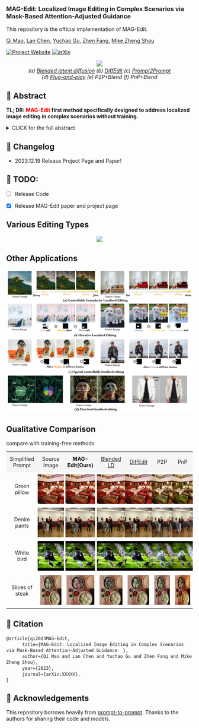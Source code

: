 ### MAG-Edit: Localized Image Editing in Complex Scenarios via Mask-Based Attention-Adjusted Guidance  

This repository is the official implementation of MAG-Edit.

[Qi Mao](https://sites.google.com/view/qi-mao/), [Lan Chen](), [Yuchao Gu](https://ycgu.site/), [Zhen Fang](), [Mike Zheng Shou](https://sites.google.com/view/showlab)


[![Project Website](https://img.shields.io/badge/Project-Website-orange
)](https://orannue.github.io/MAG-Edit/)
[![arXiv](https://img.shields.io/badge/arXiv-XXXXX-red
)]()

<p align="center">
<img src="assets/teaser.png"width="1080px"/>  
<br>
<em> (a) <a href="https://github.com/omriav/blended-latent-diffusion">Blended latent diffusion</a>  (b) <a href="https://arxiv.org/abs/2210.11427">DiffEdit</a>  (c) <a href="https://github.com/google/prompt-to-prompt">Prompt2Prompt</a> <br> 
(d)  <a href="https://github.com/MichalGeyer/plug-and-play">Plug-and-play</a>  (e) P2P+Blend (f) PnP+Blend</em>
</p>

## :bookmark: Abstract
<b>TL; DR: <font color="red">MAG-Edit</font> first method specifically designed to
address localized image editing in complex scenarios without training.</b>

<details><summary>CLICK for the full abstract</summary>
Recent diffusion-based image editing approaches have exhibited impressive editing capabilities in images with simple compositions. However, localized editing in complex scenarios has not been well-studied in the literature, despite its growing real-world demands. Existing mask-based inpainting methods fall short of retaining the underlying structure within the edit region. Meanwhile, mask-free attention-based methods often exhibit editing leakage and misalignment in more complex compositions. In this work, we develop MAG-Edit, a training-free, inference-stage optimization method, which enables localized image editing in complex scenarios. In particular, MAG-Edit optimizes the noise latent feature in diffusion models by maximizing two mask-based cross-attention constraints of the edit token, which in turn gradually enhances the local alignment with the desired prompt. Extensive quantitative and qualitative experiments demonstrate the effectiveness of our method in achieving both text alignment and structure preservation for localized editing within complex scenarios.
</details>

## :pencil: Changelog
- 2023.12.19 Release Project Page and Paper!
## :date: TODO:

- [ ] Release Code
- [x] Release MAG-Edit paper and project page


<p align="center">
<h2> Various Editing Types </h2>
<p align="center">
<img src="assets/editing_types.png"/>  
</p>

<h2> Other Applications</h2>  
<p align="center">
<img src="assets/other_apps.jpg"/>  
<br>

<h2> Qualitative Comparison </h2>
compare with training-free methods
<p align="center">
  <table align="center"   style="text-align:center;">
    <tr style="background-color: #F5F5F5">
      <td align="center"style="width: 90px; height:50px;">
       Simplified <br>Prompt
      </td>
      <td align="center"style="width: 90px; height:50px;">
       Source Image
      </td>
      <td  align="center"style="width: 90px; height:50px;">
        <b>MAG-Edit(Ours)</b>
      </td>
      <td align="center"style="width: 90px; height:50px;">
       <a href="https://github.com/omriav/blended-latent-diffusion">Blended LD</a>
      </td>
      <td  align="center"style="width: 90px; height:50px;">
      <a href="https://arxiv.org/abs/2210.11427">DiffEdit</a>
      </td>
      <td  align="center"style="width: 90px; height:50px;">
      <a herf="https://github.com/google/prompt-to-prompt">P2P</a>
      </td>
      <td  align="center"style="width: 90px; height:50px;">
      <a herf="https://github.com/MichalGeyer/plug-and-play">PnP</a>
      </td>
    </tr>
    <tr>
      <td style="padding:0;" align="center">
        Green <br>pillow
      </td>
      <td style="width: 90px; height:90px;padding:0;" align="center">
        <img src="assets/compare/training-free/1/source.png" style="width: 80px; height: 80px;margin:0;padding=0;vertical-align:middle;" hspace="0" vspace="0">
      </td>
      <td style="width:90px; height: 90px;padding:0;" align="center">
        <img src="assets/compare/training-free/1/ours.png" style="width: 80px; height: 80px;margin:0;padding=0;vertical-align:middle;" hspace="0" vspace="0">
      </td>
      <td style="width: 90px; height: 90px;padding:0;" align="center">
        <img src="assets/compare/training-free/1/blended.png" style="width: 80px; height: 80px;margin:0;padding=0;vertical-align:middle;" hspace="0" vspace="0">
      </td>          
      <td style="width: 90px; height: 90px;padding:0;" align="center">
        <img src="assets/compare/training-free/1/diffedit.png" style="width: 80px; height: 80px;margin:0;padding=0;vertical-align:middle;" hspace="0" vspace="0">
      </td>
      <td style="width: 90px; height: 90px;padding:0;" align="center">
        <img src="assets/compare/training-free/1/p2p.png" style="width: 80px; height: 80px;margin:0;padding=0;vertical-align:middle;" hspace="0" vspace="0">
      </td>      
      <td style="width: 90px; height: 90px;padding:0;" align="center">
        <img src="assets/compare/training-free/1/pnp.png" style="width: 80px; height: 80px;margin:0;padding=0;vertical-align:middle;" hspace="0" vspace="0">
      </td>     
    </tr>
    <tr>
      <td style="padding:0;" align="center">
        Denim <br>pants
      </td>
      <td style="width: 90px; height:90px;padding:0;" align="center">
        <img src="assets/compare/training-free/2/source.png" style="width: 80px; height: 80px;margin:0;padding=0;vertical-align:middle;" hspace="0" vspace="0">
      </td>
      <td style="width:90px; height: 90px;padding:0;" align="center">
        <img src="assets/compare/training-free/2/ours.png" style="width: 80px; height: 80px;margin:0;padding=0;vertical-align:middle;" hspace="0" vspace="0">
      </td>
      <td style="width: 90px; height: 90px;padding:0;" align="center">
        <img src="assets/compare/training-free/2/blended.png" style="width: 80px; height: 80px;margin:0;padding=0;vertical-align:middle;" hspace="0" vspace="0">
      </td>          
      <td style="width: 90px; height: 90px;padding:0;" align="center">
        <img src="assets/compare/training-free/2/diffedit.png" style="width: 80px; height: 80px;margin:0;padding=0;vertical-align:middle;" hspace="0" vspace="0">
      </td>
      <td style="width: 90px; height: 90px;padding:0;" align="center">
        <img src="assets/compare/training-free/2/p2p.png" style="width: 80px; height: 80px;margin:0;padding=0;vertical-align:middle;" hspace="0" vspace="0">
      </td>      
      <td style="width: 90px; height: 90px;padding:0;" align="center">
        <img src="assets/compare/training-free/2/pnp.png" style="width: 80px; height: 80px;margin:0;padding=0;vertical-align:middle;" hspace="0" vspace="0">
      </td>     
    </tr>
    <tr>
      <td style="padding:0;" align="center">
        White <br>bird
      </td>
      <td style="width: 90px; height:90px;padding:0;" align="center">
        <img src="assets/compare/training-free/3/source.png" style="width: 80px; height: 80px;margin:0;padding=0;vertical-align:middle;" hspace="0" vspace="0">
      </td>
      <td style="width:90px; height: 90px;padding:0;" align="center">
        <img src="assets/compare/training-free/3/ours.png" style="width: 80px; height: 80px;margin:0;padding=0;vertical-align:middle;" hspace="0" vspace="0">
      </td>
      <td style="width: 90px; height: 90px;padding:0;" align="center">
        <img src="assets/compare/training-free/3/blended.png" style="width: 80px; height: 80px;margin:0;padding=0;vertical-align:middle;" hspace="0" vspace="0">
      </td>          
      <td style="width: 90px; height: 90px;padding:0;" align="center">
        <img src="assets/compare/training-free/3/diffedit.png" style="width: 80px; height: 80px;margin:0;padding=0;vertical-align:middle;" hspace="0" vspace="0">
      </td>
      <td style="width: 90px; height: 90px;padding:0;" align="center">
        <img src="assets/compare/training-free/3/p2p.png" style="width: 80px; height: 80px;margin:0;padding=0;vertical-align:middle;" hspace="0" vspace="0">
      </td>      
      <td style="width: 90px; height: 90px;padding:0;" align="center">
        <img src="assets/compare/training-free/3/pnp.png" style="width: 80px; height: 80px;margin:0;padding=0;vertical-align:middle;" hspace="0" vspace="0">
      </td>     
    </tr>
    <tr>
      <td style="padding:0;" align="center">
        Slices of <br>steak
      </td>
      <td style="width: 90px; height:90px;" align="center">
        <img src="assets/compare/training-free/4/source.png" style="width: 80px; height: 80px;margin:0;padding=0;vertical-align:middle;" hspace="0" vspace="0">
      </td>
      <td style="width:90px; height: 90px;" align="center">
        <img src="assets/compare/training-free/4/ours.png" style="width: 80px; height: 80px;margin:0;padding=0;vertical-align:middle;" hspace="0" vspace="0">
      </td>
      <td style="width: 90px; height: 90px;" align="center">
        <img src="assets/compare/training-free/4/blended.png" style="width: 80px; height: 80px;margin:0;padding=0;vertical-align:middle;" hspace="0" vspace="0">
      </td>          
      <td style="width: 90px; height: 90px;" align="center">
        <img src="assets/compare/training-free/4/diffedit.png" style="width: 80px; height: 80px;margin:0;padding=0;vertical-align:middle;" hspace="0" vspace="0">
      </td>
      <td style="width: 90px; height: 90px;" align="center">
        <img src="assets/compare/training-free/4/p2p.png" style="width: 80px; height: 80px;margin:0;padding=0;vertical-align:middle;" hspace="0" vspace="0">
      </td>      
      <td style="width: 90px; height: 90px;" align="center">
        <img src="assets/compare/training-free/4/pnp.png" style="width: 80px; height: 80px;margin:0;padding=0;vertical-align:middle;" hspace="0" vspace="0">
      </td>     

  </table>





<!--
<font size=4>Comparison with <a href="https://github.com/omriav/blended-latent-diffusion">Blended LD</a> and <a href="https://arxiv.org/abs/2210.11427">DiffEdit</a></font>
</p>
<p align="center">
<img src="assets/qualitative_cmp/mask.png"/>  
</p>
<p align="center">
<font size=4>Comparison with <a href="https://github.com/google/prompt-to-prompt">P2P</a> and <a href="https://github.com/MichalGeyer/plug-and-play">PnP</a></font>
</p>
<p align="center">
<img src="assets/qualitative_cmp/p2ppnp.png"/>  
</p>
<p align="center">
<font size=4>Comparison with <a href="https://github.com/timothybrooks/instruct-pix2pix">InstructPix2Pix</a> and <a href="https://github.com/OSU-NLP-Group/MagicBrush">MagicBrush</a></font>
</p>
<p align="center">
<img src="assets/qualitative_cmp/instructimagic.png"/>  
</p>
<h3> Various Editing Scenarios </h3>
<p align="center">
<img src="assets/editing_scenarios.png"/>  
</p>
-->



## :triangular_flag_on_post: Citation 

```
@article{qi2023MAG-Edit,
      title={MAG-Edit: Localized Image Editing in Complex Scenarios via Mask-Based Attention-Adjusted Guidance  }, 
      author={Qi Mao and Lan Chen and Yuchao Gu and Zhen Fang and Mike Zheng Shou},
      year={2023},
      journal={arXiv:XXXXX},
}
``` 


## :revolving_hearts: Acknowledgements

This repository borrows heavily from [prompt-to-prompt](https://github.com/google/prompt-to-prompt/). Thanks to the authors for sharing their code and models.




